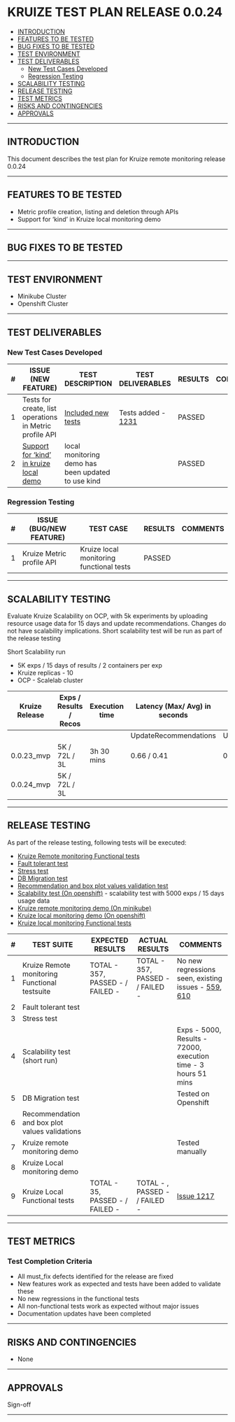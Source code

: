 # KRUIZE TEST PLAN RELEASE 0.0.24

- [INTRODUCTION](#introduction)
- [FEATURES TO BE TESTED](#features-to-be-tested)
- [BUG FIXES TO BE TESTED](#bug-fixes-to-be-tested)
- [TEST ENVIRONMENT](#test-environment)
- [TEST DELIVERABLES](#test-deliverables)
   - [New Test Cases Developed](#new-test-cases-developed)
   - [Regression Testing](#regresion-testing)
- [SCALABILITY TESTING](#scalability-testing)
- [RELEASE TESTING](#release-testing)
- [TEST METRICS](#test-metrics)
- [RISKS AND CONTINGENCIES](#risks-and-contingencies)
- [APPROVALS](#approvals)

-----

## INTRODUCTION

This document describes the test plan for Kruize remote monitoring release 0.0.24

----

## FEATURES TO BE TESTED

* Metric profile creation, listing and deletion through APIs 
* Support for ‘kind’ in Kruize local monitoring demo

------

## BUG FIXES TO BE TESTED


---

## TEST ENVIRONMENT

* Minikube Cluster
* Openshift Cluster 

---

## TEST DELIVERABLES

### New Test Cases Developed

| # | ISSUE (NEW FEATURE)                                                                       | TEST DESCRIPTION | TEST DELIVERABLES                                                  | RESULTS | COMMENTS |
|---|-------------------------------------------------------------------------------------------| ---------------- |--------------------------------------------------------------------|---------| --- |
| 1 | Tests for create, list operations in Metric profile API                                   | [Included new tests](https://github.com/kruize/autotune/blob/master/tests/scripts/local_monitoring_tests/Local_monitoring_tests.md) | Tests added - [1231](https://github.com/kruize/autotune/pull/1231) | PASSED  | |
| 2 | [Support for ‘kind’ in kruize local demo](https://github.com/kruize/kruize-demos/pull/81) | local monitoring demo has been updated to use kind |                                                                    | PASSED | |


### Regression Testing

| #   | ISSUE (BUG/NEW FEATURE)                                                                                   | TEST CASE                                | RESULTS | COMMENTS |
| --- |-----------------------------------------------------------------------------------------------------------|------------------------------------------|---------| --- |
| 1   | Kruize Metric profile API                                                                                 | Kruize local monitoring functional tests | PASSED | | 

---

## SCALABILITY TESTING

Evaluate Kruize Scalability on OCP, with 5k experiments by uploading resource usage data for 15 days and update recommendations.
Changes do not have scalability implications. Short scalability test will be run as part of the release testing

Short Scalability run
- 5K exps / 15 days of results / 2 containers per exp
- Kruize replicas - 10
- OCP - Scalelab cluster

Kruize Release | Exps / Results / Recos | Execution time        | Latency (Max/ Avg) in seconds |                      |              | Postgres DB size(MB) | Kruize Max CPU | Kruize Max Memory (GB)
-- |------------------------|-----------------------|-------------------------------|----------------------|--------------|----------------------|----------------| --
  |   |     |                   | UpdateRecommendations | UpdateResults                 | LoadResultsByExpName |              |                      |  
0.0.23_mvp | 5K / 72L / 3L | 3h 30 mins | 0.66 / 0.41 | 0.14 / 0.12 | 0.22 / 0.18 |  21767 | 6.96 | 36.35
0.0.24_mvp | 5K / 72L / 3L |  |  |  |  |   |  | 

----
## RELEASE TESTING

As part of the release testing, following tests will be executed:
- [Kruize Remote monitoring Functional tests](/tests/scripts/remote_monitoring_tests/Remote_monitoring_tests.md)
- [Fault tolerant test](/tests/scripts/remote_monitoring_tests/fault_tolerant_tests.md)
- [Stress test](/tests/scripts/remote_monitoring_tests/README.md)
- [DB Migration test](/tests/scripts/remote_monitoring_tests/db_migration_test.md)
- [Recommendation and box plot values validation test](https://github.com/kruize/kruize-demos/blob/main/monitoring/remote_monitoring_demo/recommendations_infra_demo/README.md)
- [Scalability test (On openshift)](/tests/scripts/remote_monitoring_tests/scalability_test.md) - scalability test with 5000 exps / 15 days usage data
- [Kruize remote monitoring demo (On minikube)](https://github.com/kruize/kruize-demos/blob/main/monitoring/remote_monitoring_demo/README.md)
- [Kruize local monitoring demo (On openshift)](https://github.com/kruize/kruize-demos/blob/main/monitoring/local_monitoring_demo)
- [Kruize local monitoring Functional tests](/tests/scripts/local_monitoring_tests/Local_monitoring_tests.md)


| #   | TEST SUITE | EXPECTED RESULTS | ACTUAL RESULTS | COMMENTS |
| --- | ---------- |------------------|------------|--------------| 
| 1   |  Kruize Remote monitoring Functional testsuite | TOTAL - 357, PASSED -  / FAILED -  | TOTAL - 357, PASSED - / FAILED -  | No new regressions seen, existing issues - [559](https://github.com/kruize/autotune/issues/559), [610](https://github.com/kruize/autotune/issues/610) |
| 2   |  Fault tolerant test |  |  |  |
| 3   |  Stress test |    |  |  |
| 4   |  Scalability test (short run)|  |  | Exps - 5000, Results - 72000, execution time - 3 hours 51 mins |
| 5   |  DB Migration test |    |  | Tested on Openshift |
| 6   |  Recommendation and box plot values validations |   |  |  |
| 7   |  Kruize remote monitoring demo |  |  | Tested manually |
| 8   |  Kruize Local monitoring demo |  |  |  |
| 9   |  Kruize Local Functional tests |  TOTAL - 35, PASSED -  / FAILED -  | TOTAL - , PASSED -  / FAILED -  | [Issue 1217](https://github.com/kruize/autotune/issues/1217) |

---

## TEST METRICS

### Test Completion Criteria

* All must_fix defects identified for the release are fixed
* New features work as expected and tests have been added to validate these
* No new regressions in the functional tests
* All non-functional tests work as expected without major issues
* Documentation updates have been completed

----

## RISKS AND CONTINGENCIES

* None

----
## APPROVALS

Sign-off

----

